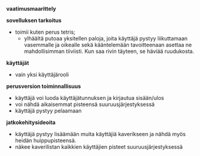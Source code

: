 **vaatimusmaarittely**

**sovelluksen tarkoitus**
- toimii kuten perus tetris; 
  - ylhäältä putoaa yksitellen paloja, joita käyttäjä pystyy liikuttamaan vasemmalle ja oikealle sekä kääntelemään tavoitteenaan asettaa ne mahdollisimman tiiviisti. Kun saa rivin täyteen, se häviää ruudukosta.

**käyttäjät**
- vain yksi käyttäjärooli

**perusversion toiminnallisuus**
- käyttäjä voi luoda käyttäjätunnuksen ja kirjautua sisään/ulos
- voi nähdä aikaisemmat pisteensä suuruusjärjestyksessä
- käyttäjä pystyy pelaamaan

**jatkokehitysideoita**
- käyttäjä pystyy lisäämään muita käyttäjiä kaverikseen ja nähdä myös heidän huippupisteensä. 
- näkee kaverilistan kaikkien käyttäjien pisteet suuruusjärjestyksessä

